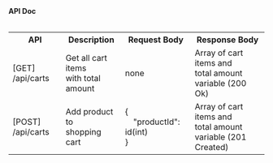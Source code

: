<!DOCTYPE html>
<html>
<head>
    <b>API Doc</b><br><br>
</head>
<body>
    <table>
        <tr>
            <th>API</th>
            <th>Description</th>
            <th>Request Body</th>
            <th>Response Body</th>
        </tr>
        <tr>
            <td>[GET] /api/carts</td>
            <td>Get all cart items <br> with total amount</td>
            <td>none</td>
            <td>Array of cart items and <br> total amount variable (200 Ok)</td>
        </tr>
        <tr>
            <td>[POST] /api/carts</td>
            <td>Add product to <br>shopping cart</td>
            <td>
                {<br>
                &emsp;"productId": id(int)<br>
                }
            </td>
            <td>Array of cart items and <br>total amount variable (201 Created)</td>
        </tr>        
    </table>
</body>
